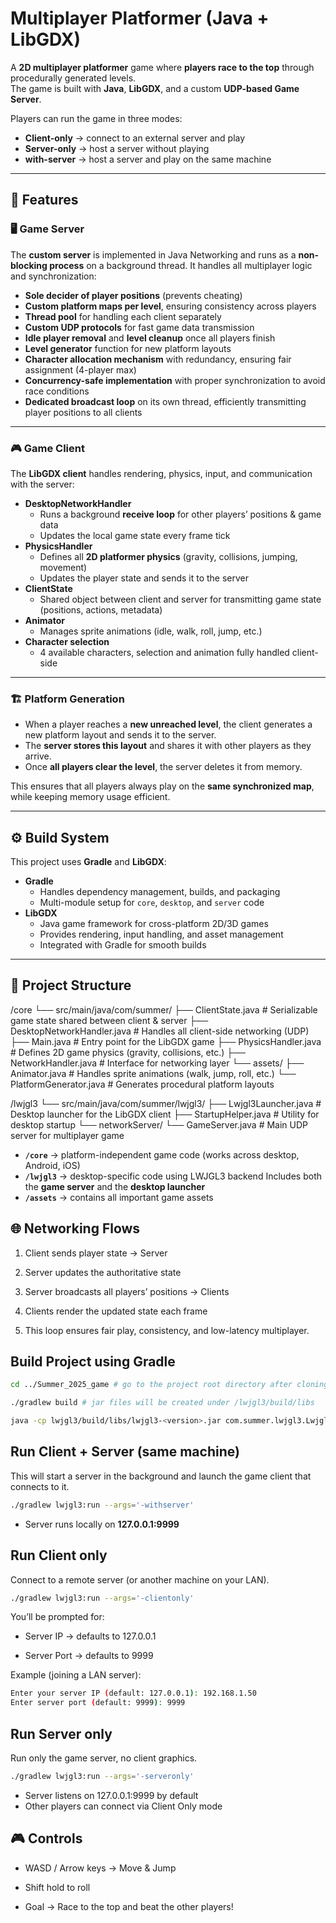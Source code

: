 # Multiplayer Platformer (Java + LibGDX)

A **2D multiplayer platformer** game where **players race to the top** through procedurally generated levels.  
The game is built with **Java**, **LibGDX**, and a custom **UDP-based Game Server**.  

Players can run the game in three modes:
- **Client-only** → connect to an external server and play  
- **Server-only** → host a server without playing  
- **with-server** → host a server and play on the same machine  

---

## 🚀 Features

### 🖥️ Game Server
The **custom server** is implemented in Java Networking and runs as a **non-blocking process** on a background thread. It handles all multiplayer logic and synchronization:
- **Sole decider of player positions** (prevents cheating)  
- **Custom platform maps per level**, ensuring consistency across players  
- **Thread pool** for handling each client separately  
- **Custom UDP protocols** for fast game data transmission  
- **Idle player removal** and **level cleanup** once all players finish  
- **Level generator** function for new platform layouts  
- **Character allocation mechanism** with redundancy, ensuring fair assignment (4-player max)  
- **Concurrency-safe implementation** with proper synchronization to avoid race conditions  
- **Dedicated broadcast loop** on its own thread, efficiently transmitting player positions to all clients  

---

### 🎮 Game Client
The **LibGDX client** handles rendering, physics, input, and communication with the server:
- **DesktopNetworkHandler**  
  - Runs a background **receive loop** for other players’ positions & game data  
  - Updates the local game state every frame tick  
- **PhysicsHandler**  
  - Defines all **2D platformer physics** (gravity, collisions, jumping, movement)  
  - Updates the player state and sends it to the server  
- **ClientState**  
  - Shared object between client and server for transmitting game state (positions, actions, metadata)  
- **Animator**  
  - Manages sprite animations (idle, walk, roll, jump, etc.)  
- **Character selection**  
  - 4 available characters, selection and animation fully handled client-side  

---

### 🏗️ Platform Generation
- When a player reaches a **new unreached level**, the client generates a new platform layout and sends it to the server.  
- The **server stores this layout** and shares it with other players as they arrive.  
- Once **all players clear the level**, the server deletes it from memory.  

This ensures that all players always play on the **same synchronized map**, while keeping memory usage efficient.  

---

## ⚙️ Build System
This project uses **Gradle** and **LibGDX**:
- **Gradle**  
  - Handles dependency management, builds, and packaging  
  - Multi-module setup for `core`, `desktop`, and `server` code  
- **LibGDX**  
  - Java game framework for cross-platform 2D/3D games  
  - Provides rendering, input handling, and asset management  
  - Integrated with Gradle for smooth builds  

---

## 📂 Project Structure
/core
└── src/main/java/com/summer/
├── ClientState.java # Serializable game state shared between client & server
├── DesktopNetworkHandler.java # Handles all client-side networking (UDP)
├── Main.java # Entry point for the LibGDX game
├── PhysicsHandler.java # Defines 2D game physics (gravity, collisions, etc.)
├── NetworkHandler.java # Interface for networking layer
└── assets/
├── Animator.java # Handles sprite animations (walk, jump, roll, etc.)
└── PlatformGenerator.java # Generates procedural platform layouts

/lwjgl3
└── src/main/java/com/summer/lwjgl3/
├── Lwjgl3Launcher.java # Desktop launcher for the LibGDX client
├── StartupHelper.java # Utility for desktop startup
└── networkServer/
└── GameServer.java # Main UDP server for multiplayer game

- **`/core`** → platform-independent game code (works across desktop, Android, iOS)  
- **`/lwjgl3`** → desktop-specific code using LWJGL3 backend Includes both the **game server** and the **desktop launcher**  
- **`/assets`** → contains all important game assets

## 🌐 Networking Flows

1. Client sends player state → Server

2. Server updates the authoritative state

3. Server broadcasts all players’ positions → Clients

4. Clients render the updated state each frame

5. This loop ensures fair play, consistency, and low-latency multiplayer.

## Build Project using Gradle 

```bash
cd ../Summer_2025_game # go to the project root directory after cloning the repo

./gradlew build # jar files will be created under /lwjgl3/build/libs

java -cp lwjgl3/build/libs/lwjgl3-<version>.jar com.summer.lwjgl3.Lwjgl3Launcher -withserver
```

## Run Client + Server (same machine)
This will start a server in the background and launch the game client that connects to it.  
```bash
./gradlew lwjgl3:run --args='-withserver'
```
- Server runs locally on **127.0.0.1:9999**

## Run Client only

Connect to a remote server (or another machine on your LAN).

```bash
./gradlew lwjgl3:run --args='-clientonly'
```

You’ll be prompted for:

- Server IP → defaults to 127.0.0.1

- Server Port → defaults to 9999

Example (joining a LAN server):

```bash
Enter your server IP (default: 127.0.0.1): 192.168.1.50
Enter server port (default: 9999): 9999
```

## Run Server only

Run only the game server, no client graphics.

```bash
./gradlew lwjgl3:run --args='-serveronly'
```
- Server listens on 127.0.0.1:9999 by default
- Other players can connect via Client Only mode

## 🎮 Controls

- WASD / Arrow keys → Move & Jump
- Shift hold to roll

- Goal → Race to the top and beat the other players!


